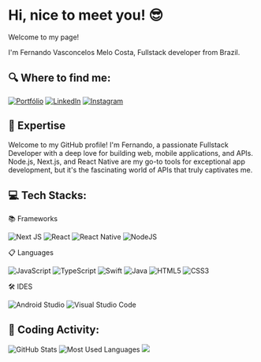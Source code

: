 # Hi, nice to meet you! 😎

Welcome to my page!

I'm Fernando Vasconcelos Melo Costa, Fullstack developer from Brazil. 

## 🔍 Where to find me:

[![Portfólio](https://img.shields.io/badge/Portf%C3%B3lio-9347FF?style=for-the-badge&logoColor=white)](https://www.fernandomelocosta.com.br)
[![LinkedIn](https://img.shields.io/badge/linkedin-%230077B5.svg?style=for-the-badge&logo=linkedin&logoColor=white)](https://www.linkedin.com/in/fernando-vasconcelos-melo-costa-725726231/)
[![Instagram](https://img.shields.io/badge/Instagram-%23E4405F.svg?style=for-the-badge&logo=Instagram&logoColor=white)](https://www.instagram.com/seu_usuario/)

## 🎯 Expertise
Welcome to my GitHub profile! I'm Fernando, a passionate Fullstack Developer with a deep love for building web, mobile applications, and APIs. Node.js, Next.js, and React Native are my go-to tools for exceptional app development, but it's the fascinating world of APIs that truly captivates me.

## 💻 Tech Stacks:

📚 Frameworks

![Next JS](https://img.shields.io/badge/Next-black?style=for-the-badge&logo=next.js&logoColor=white)
![React](https://img.shields.io/badge/react-%2320232a.svg?style=for-the-badge&logo=react&logoColor=%2361DAFB)
![React Native](https://img.shields.io/badge/react_native-%2320232a.svg?style=for-the-badge&logo=react&logoColor=%2361DAFB)
![NodeJS](https://img.shields.io/badge/node.js-6DA55F?style=for-the-badge&logo=node.js&logoColor=white)

📋 Languages

![JavaScript](https://img.shields.io/badge/javascript-%23323330.svg?style=for-the-badge&logo=javascript&logoColor=%23F7DF1E)
![TypeScript](https://img.shields.io/badge/typescript-%23007ACC.svg?style=for-the-badge&logo=typescript&logoColor=white)
![Swift](https://img.shields.io/badge/swift-F54A2A?style=for-the-badge&logo=swift&logoColor=white)
![Java](https://img.shields.io/badge/java-%23ED8B00.svg?style=for-the-badge&logo=openjdk&logoColor=white)
![HTML5](https://img.shields.io/badge/html5-%23E34F26.svg?style=for-the-badge&logo=html5&logoColor=white)
![CSS3](https://img.shields.io/badge/css3-%231572B6.svg?style=for-the-badge&logo=css3&logoColor=white)

🛠️ IDES

![Android Studio](https://img.shields.io/badge/Android%20Studio-3DDC84.svg?style=for-the-badge&logo=android-studio&logoColor=white)
![Visual Studio Code](https://img.shields.io/badge/Visual%20Studio%20Code-0078d7.svg?style=for-the-badge&logo=visual-studio-code&logoColor=white)

## 🚀 Coding Activity:

![GitHub Stats](https://github-readme-stats.vercel.app/api?username=F3rn4nd0o&show_icons=true&theme=react)
![Most Used Languages](https://github-readme-stats.vercel.app/api/top-langs/?username=F3rn4nd0o&layout=compact&theme=react)
![](https://github-readme-streak-stats.herokuapp.com/?user=F3rn4nd0o&theme=react)
